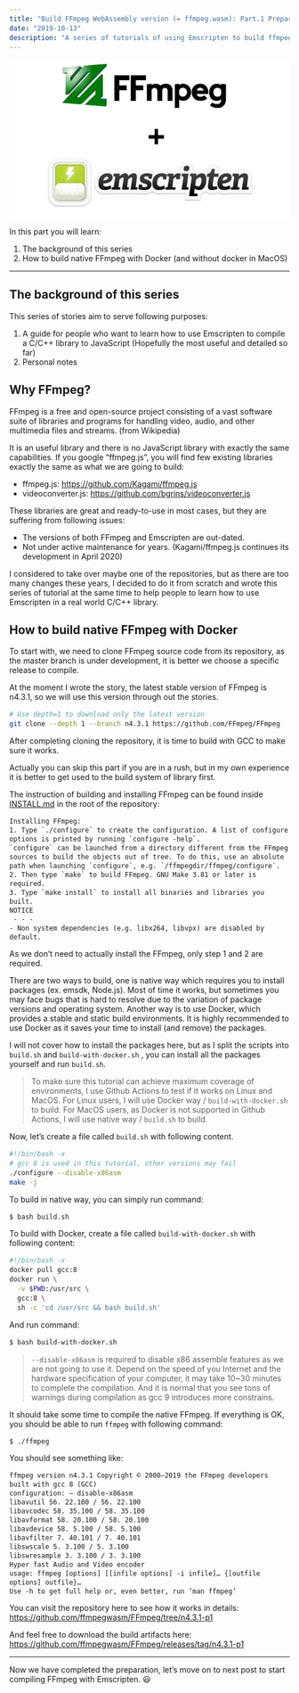 ```yaml
---
title: "Build FFmpeg WebAssembly version (= ffmpeg.wasm): Part.1 Preparation"
date: "2019-10-13"
description: "A series of tutorials of using Emscripten to build ffmpeg"
---
```


![](../../assets/ffmpeg-wasm-cover.png)

In this part you will learn:
1. The background of this series
1. How to build native FFmpeg with Docker (and without docker in MacOS)

---

## The background of this series
This series of stories aim to serve following purposes:
1. A guide for people who want to learn how to use Emscripten to compile a C/C++ library to JavaScript (Hopefully the most useful and detailed so far)
1. Personal notes

## Why FFmpeg?
FFmpeg is a free and open-source project consisting of a vast software suite of libraries and programs for handling video, audio, and other multimedia files and streams. (from Wikipedia)

It is an useful library and there is no JavaScript library with exactly the same capabilities. If you google “ffmpeg.js”, you will find few existing libraries exactly the same as what we are going to build:
- ffmpeg.js: https://github.com/Kagami/ffmpeg.js
- videoconverter.js: https://github.com/bgrins/videoconverter.js

These libraries are great and ready-to-use in most cases, but they are suffering from following issues:

- The versions of both FFmpeg and Emscripten are out-dated.
- Not under active maintenance for years. (Kagami/ffmpeg.js continues its development in April 2020)

I considered to take over maybe one of the repositories, but as there are too many changes these years, I decided to do it from scratch and wrote this series of tutorial at the same time to help people to learn how to use Emscripten in a real world C/C++ library.

## How to build native FFmpeg with Docker
To start with, we need to clone FFmpeg source code from its repository, as the master branch is under development, it is better we choose a specific release to compile.

At the moment I wrote the story, the latest stable version of FFmpeg is n4.3.1, so we will use this version through out the stories.

```bash
# Use depth=1 to download only the latest version
git clone --depth 1 --branch n4.3.1 https://github.com/FFmpeg/FFmpeg
```

After completing cloning the repository, it is time to build with GCC to make sure it works.

Actually you can skip this part if you are in a rush, but in my own experience it is better to get used to the build system of library first.

The instruction of building and installing FFmpeg can be found inside [INSTALL.md](https://github.com/FFmpeg/FFmpeg/blob/n4.3.1/INSTALL.md) in the root of the repository:

```
Installing FFmpeg:
1. Type `./configure` to create the configuration. A list of configure options is printed by running `configure -help`.
`configure` can be launched from a directory different from the FFmpeg sources to build the objects out of tree. To do this, use an absolute path when launching `configure`, e.g. `/ffmpegdir/ffmpeg/configure`.
2. Then type `make` to build FFmpeg. GNU Make 3.81 or later is required.
3. Type `make install` to install all binaries and libraries you built.
NOTICE
 - - -
- Non system dependencies (e.g. libx264, libvpx) are disabled by default.
```

As we don’t need to actually install the FFmpeg, only step 1 and 2 are required.

There are two ways to build, one is native way which requires you to install packages (ex. emsdk, Node.js). Most of time it works, but sometimes you may face bugs that is hard to resolve due to the variation of package versions and operating system. Another way is to use Docker, which provides a stable and static build environments. It is highly recommended to use Docker as it saves your time to install (and remove) the packages.

I will not cover how to install the packages here, but as I split the scripts into `build.sh` and `build-with-docker.sh` , you can install all the packages yourself and run `build.sh`.

> To make sure this tutorial can achieve maximum coverage of environments, I use Github Actions to test if it works on Linux and MacOS. For Linux users, I will use Docker way / `build-with-docker.sh` to build. For MacOS users, as Docker is not supported in Github Actions, I will use native way / `build.sh` to build.

Now, let’s create a file called `build.sh` with following content.

```bash
#!/bin/bash -x
# gcc 8 is used in this tutorial, other versions may fail
./configure --disable-x86asm
make -j
```

To build in native way, you can simply run command:

```bash
$ bash build.sh
```

To build with Docker, create a file called `build-with-docker.sh` with following content:

```bash
#!/bin/bash -x
docker pull gcc:8
docker run \
  -v $PWD:/usr/src \
  gcc:8 \
  sh -c 'cd /usr/src && bash build.sh'
```

And run command:

```bash
$ bash build-with-docker.sh
```

> `--disable-x86asm` is required to disable x86 assemble features as we are not going to use it.
Depend on the speed of you Internet and the hardware specification of your computer, it may take 10~30 minutes to complete the compilation.
And it is normal that you see tons of warnings during compilation as gcc 9 introduces more constrains.

It should take some time to compile the native FFmpeg. If everything is OK, you should be able to run `ffmpeg` with following command:

```bash
$ ./ffmpeg
```

You should see something like:

```
ffmpeg version n4.3.1 Copyright © 2000–2019 the FFmpeg developers
built with gcc 8 (GCC)
configuration: — disable-x86asm
libavutil 56. 22.100 / 56. 22.100
libavcodec 58. 35.100 / 58. 35.100
libavformat 58. 20.100 / 58. 20.100
libavdevice 58. 5.100 / 58. 5.100
libavfilter 7. 40.101 / 7. 40.101
libswscale 5. 3.100 / 5. 3.100
libswresample 3. 3.100 / 3. 3.100
Hyper fast Audio and Video encoder
usage: ffmpeg [options] [[infile options] -i infile]… {[outfile options] outfile}…
Use -h to get full help or, even better, run ‘man ffmpeg’
```

You can visit the repository here to see how it works in details: https://github.com/ffmpegwasm/FFmpeg/tree/n4.3.1-p1

And feel free to download the build artifacts here: https://github.com/ffmpegwasm/FFmpeg/releases/tag/n4.3.1-p1

---

Now we have completed the preparation, let’s move on to next post to start compiling FFmpeg with Emscripten. 😃
